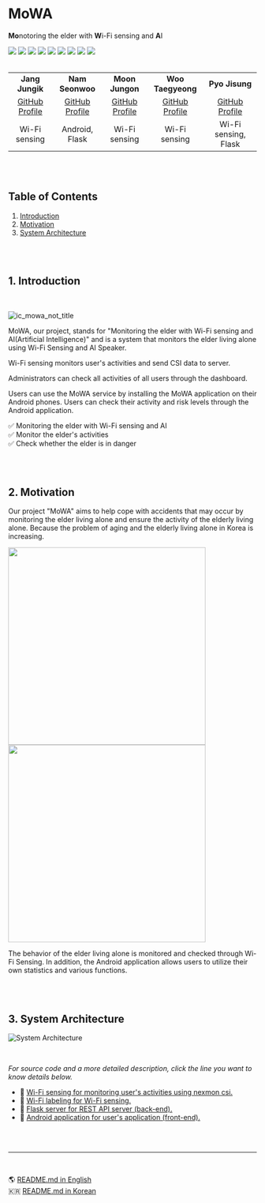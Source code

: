 # MoWA
**Mo**notoring the elder with **W**i-Fi sensing and **A**I

<!-- Skill -->
<div>
    <img src="https://img.shields.io/badge/git-F05032?style=for-the-badge&logo=git&logoColor=white">
    <img src="https://img.shields.io/badge/github-181717?style=for-the-badge&logo=github&logoColor=white">
    <img src="https://img.shields.io/badge/android-3DDC84?style=for-the-badge&logo=android&logoColor=white">
    <img src="https://img.shields.io/badge/androidstudio-3DDC84?style=for-the-badge&logo=androidstudio&logoColor=white">
    <img src="https://img.shields.io/badge/kotlin-7F52FF?style=for-the-badge&logo=kotlin&logoColor=white">
    <img src="https://img.shields.io/badge/gradle-02303A?style=for-the-badge&logo=gradle&logoColor=white">
    <img src="https://img.shields.io/badge/flask-000000?style=for-the-badge&logo=flask&logoColor=white">
    <img src="https://img.shields.io/badge/python-3776AB?style=for-the-badge&logo=python&logoColor=white">
    <img src="https://img.shields.io/badge/mysql-4479A1?style=for-the-badge&logo=mysql&logoColor=white">
</div>

<br/>

<table>
    <tr>
        <td align="center"><b>Jang Jungik</b></td>
        <td align="center"><b>Nam Seonwoo</b></td>
        <td align="center"><b>Moon Jungon</b></td>
        <td align="center"><b>Woo Taegyeong</b></td>
        <td align="center"><b>Pyo Jisung</b></td>
    </tr>
    <tr>
        <td align="center"><a href="https://github.com/cheeseBG">GitHub Profile</a></td>
        <td align="center"><a href="https://github.com/namseonu">GitHub Profile</a></td>
        <td align="center"><a href="https://github.com/MoonJungGon">GitHub Profile</a></td>
        <td align="center"><a href="https://github.com/wootaegyeoung">GitHub Profile</a></td>
        <td align="center"><a href="https://github.com/pjs990301">GitHub Profile</a></td>
    </tr>
    <tr>
        <td align="center">
            Wi-Fi sensing
        </td>
        <td align="center">
            Android, Flask
        </td>
        <td align="center">
            Wi-Fi sensing
        </td>
        <td align="center">
            Wi-Fi sensing
        </td>
        <td align="center">
            Wi-Fi sensing, Flask
        </td>
    </tr>
</table>

<br/>
<br/>

## <b>Table of Contents</b>
1. [Introduction](#1-introduction)
2. [Motivation](#2-motivation)
3. [System Architecture](#3-system-architecture)

<br/>
<br/>

## <b>1. Introduction</b>

<br/>

![ic_mowa_not_title](https://github.com/GachonMoWA/mowa-app-android/assets/77925666/126ee4c4-8150-47e7-b65a-c0af31b7805b)

MoWA, our project, stands for "Monitoring the elder with Wi-Fi sensing and AI(Artificial Intelligence)" and is a system that monitors the elder living alone using Wi-Fi Sensing and AI Speaker. 

Wi-Fi sensing monitors user's activities and send CSI data to server.

Administrators can check all activities of all users through the dashboard. 

Users can use the MoWA service by installing the MoWA application on their Android phones. 
Users can check their activity and risk levels through the Android application. 

✅ Monitoring the elder with Wi-Fi sensing and AI  
✅ Monitor the elder's activities  
✅ Check whether the elder is in danger  

<br/>
<br/>

## <b>2. Motivation</b>

Our project "MoWA" aims to help cope with accidents that may occur by monitoring the elder living alone and ensure the activity of the elderly living alone. 
Because the problem of aging and the elderly living alone in Korea is increasing. 

<img width="400" src="https://github.com/oss-inc/.github/assets/77925666/c27982bc-0326-405c-8feb-91da30fb24b3" />

<br/>

<img width="400" src="https://github.com/oss-inc/.github/assets/77925666/0ea365ec-4d2d-4e31-92fb-bb81e57f25d3" />

The behavior of the elder living alone is monitored and checked through Wi-Fi Sensing. 
In addition, the Android application allows users to utilize their own statistics and various functions. 

<br/>
<br/>

## <b>3. System Architecture</b>

![System Architecture](https://github.com/oss-inc/.github/assets/77925666/9e244278-2f3d-4997-8857-7c49c6677eef)

<br/>

<i>For source code and a more detailed description, click the line you want to know details below.</i>

- 🔗 <a href="https://github.com/oss-inc/mowa-wifi-sensing">Wi-Fi sensing for monitoring user's activities using nexmon csi.</a>
- 🔗 <a href="https://github.com/oss-inc/mowa-wifi-sensing-labelling">Wi-Fi labeling for Wi-Fi sensing.</a>
- 🔗 <a href="https://github.com/oss-inc/mowa-backend-flask">Flask server for REST API server (back-end).</a>
- 🔗 <a href="https://github.com/oss-inc/mowa-frontend-android">Android application for user's application (front-end).</a>

<br/>
<br/>

---

<br/>

🌎 [README.md in English](https://github.com/oss-inc/.github/blob/main/profile/README.md)  
🇰🇷 [README.md in Korean](https://github.com/oss-inc/.github/blob/main/profile/README_KO.md)

<br/>
